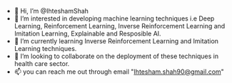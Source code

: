 - 👋 Hi, I’m @IhteshamShah
- 👀 I’m interested in developing machine learning techniques i.e Deep Learning, Reinforcement Learning, Inverse Reinforcement Learning and Imitation Learning, Explainable and Resposible AI. 
- 🌱 I’m currently learning Inverse Reinforcement Learning and Imitation Learning techniques. 
- 💞️ I’m looking to collaborate on the deployment of these techniques in health care sector. 
- 📫 you can reach me out through email "Ihtesham.shah90@gmail.com"

<!---
IhteshamShah/IhteshamShah is a ✨ special ✨ repository because its `README.md` (this file) appears on your GitHub profile.
You can click the Preview link to take a look at your changes.
--->
